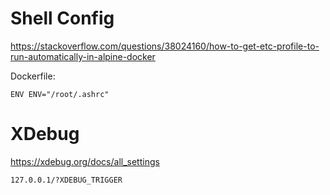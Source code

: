 # Shell Config

https://stackoverflow.com/questions/38024160/how-to-get-etc-profile-to-run-automatically-in-alpine-docker

Dockerfile:
```
ENV ENV="/root/.ashrc"
```


# XDebug
https://xdebug.org/docs/all_settings

```
127.0.0.1/?XDEBUG_TRIGGER
```




